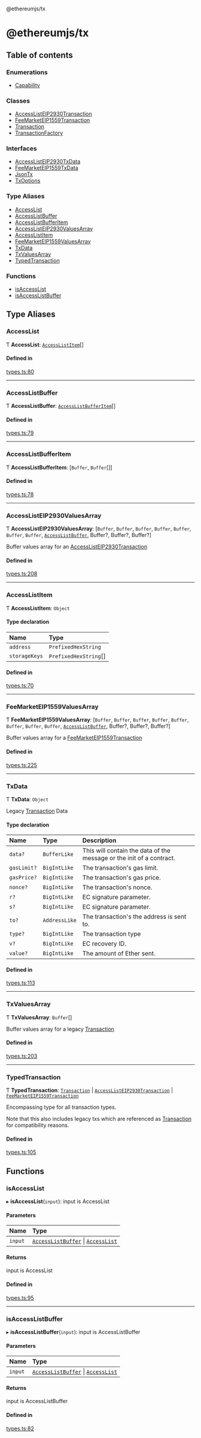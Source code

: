 @ethereumjs/tx

# @ethereumjs/tx

## Table of contents

### Enumerations

- [Capability](enums/Capability.md)

### Classes

- [AccessListEIP2930Transaction](classes/AccessListEIP2930Transaction.md)
- [FeeMarketEIP1559Transaction](classes/FeeMarketEIP1559Transaction.md)
- [Transaction](classes/Transaction.md)
- [TransactionFactory](classes/TransactionFactory.md)

### Interfaces

- [AccessListEIP2930TxData](interfaces/AccessListEIP2930TxData.md)
- [FeeMarketEIP1559TxData](interfaces/FeeMarketEIP1559TxData.md)
- [JsonTx](interfaces/JsonTx.md)
- [TxOptions](interfaces/TxOptions.md)

### Type Aliases

- [AccessList](README.md#accesslist)
- [AccessListBuffer](README.md#accesslistbuffer)
- [AccessListBufferItem](README.md#accesslistbufferitem)
- [AccessListEIP2930ValuesArray](README.md#accesslisteip2930valuesarray)
- [AccessListItem](README.md#accesslistitem)
- [FeeMarketEIP1559ValuesArray](README.md#feemarketeip1559valuesarray)
- [TxData](README.md#txdata)
- [TxValuesArray](README.md#txvaluesarray)
- [TypedTransaction](README.md#typedtransaction)

### Functions

- [isAccessList](README.md#isaccesslist)
- [isAccessListBuffer](README.md#isaccesslistbuffer)

## Type Aliases

### AccessList

Ƭ **AccessList**: [`AccessListItem`](README.md#accesslistitem)[]

#### Defined in

[types.ts:80](https://github.com/ethereumjs/ethereumjs-monorepo/blob/master/packages/tx/src/types.ts#L80)

___

### AccessListBuffer

Ƭ **AccessListBuffer**: [`AccessListBufferItem`](README.md#accesslistbufferitem)[]

#### Defined in

[types.ts:79](https://github.com/ethereumjs/ethereumjs-monorepo/blob/master/packages/tx/src/types.ts#L79)

___

### AccessListBufferItem

Ƭ **AccessListBufferItem**: [`Buffer`, `Buffer`[]]

#### Defined in

[types.ts:78](https://github.com/ethereumjs/ethereumjs-monorepo/blob/master/packages/tx/src/types.ts#L78)

___

### AccessListEIP2930ValuesArray

Ƭ **AccessListEIP2930ValuesArray**: [`Buffer`, `Buffer`, `Buffer`, `Buffer`, `Buffer`, `Buffer`, `Buffer`, [`AccessListBuffer`](README.md#accesslistbuffer), Buffer?, Buffer?, Buffer?]

Buffer values array for an [AccessListEIP2930Transaction](classes/AccessListEIP2930Transaction.md)

#### Defined in

[types.ts:208](https://github.com/ethereumjs/ethereumjs-monorepo/blob/master/packages/tx/src/types.ts#L208)

___

### AccessListItem

Ƭ **AccessListItem**: `Object`

#### Type declaration

| Name | Type |
| :------ | :------ |
| `address` | `PrefixedHexString` |
| `storageKeys` | `PrefixedHexString`[] |

#### Defined in

[types.ts:70](https://github.com/ethereumjs/ethereumjs-monorepo/blob/master/packages/tx/src/types.ts#L70)

___

### FeeMarketEIP1559ValuesArray

Ƭ **FeeMarketEIP1559ValuesArray**: [`Buffer`, `Buffer`, `Buffer`, `Buffer`, `Buffer`, `Buffer`, `Buffer`, `Buffer`, [`AccessListBuffer`](README.md#accesslistbuffer), Buffer?, Buffer?, Buffer?]

Buffer values array for a [FeeMarketEIP1559Transaction](classes/FeeMarketEIP1559Transaction.md)

#### Defined in

[types.ts:225](https://github.com/ethereumjs/ethereumjs-monorepo/blob/master/packages/tx/src/types.ts#L225)

___

### TxData

Ƭ **TxData**: `Object`

Legacy [Transaction](classes/Transaction.md) Data

#### Type declaration

| Name | Type | Description |
| :------ | :------ | :------ |
| `data?` | `BufferLike` | This will contain the data of the message or the init of a contract. |
| `gasLimit?` | `BigIntLike` | The transaction's gas limit. |
| `gasPrice?` | `BigIntLike` | The transaction's gas price. |
| `nonce?` | `BigIntLike` | The transaction's nonce. |
| `r?` | `BigIntLike` | EC signature parameter. |
| `s?` | `BigIntLike` | EC signature parameter. |
| `to?` | `AddressLike` | The transaction's the address is sent to. |
| `type?` | `BigIntLike` | The transaction type |
| `v?` | `BigIntLike` | EC recovery ID. |
| `value?` | `BigIntLike` | The amount of Ether sent. |

#### Defined in

[types.ts:113](https://github.com/ethereumjs/ethereumjs-monorepo/blob/master/packages/tx/src/types.ts#L113)

___

### TxValuesArray

Ƭ **TxValuesArray**: `Buffer`[]

Buffer values array for a legacy [Transaction](classes/Transaction.md)

#### Defined in

[types.ts:203](https://github.com/ethereumjs/ethereumjs-monorepo/blob/master/packages/tx/src/types.ts#L203)

___

### TypedTransaction

Ƭ **TypedTransaction**: [`Transaction`](classes/Transaction.md) \| [`AccessListEIP2930Transaction`](classes/AccessListEIP2930Transaction.md) \| [`FeeMarketEIP1559Transaction`](classes/FeeMarketEIP1559Transaction.md)

Encompassing type for all transaction types.

Note that this also includes legacy txs which are
referenced as [Transaction](classes/Transaction.md) for compatibility reasons.

#### Defined in

[types.ts:105](https://github.com/ethereumjs/ethereumjs-monorepo/blob/master/packages/tx/src/types.ts#L105)

## Functions

### isAccessList

▸ **isAccessList**(`input`): input is AccessList

#### Parameters

| Name | Type |
| :------ | :------ |
| `input` | [`AccessListBuffer`](README.md#accesslistbuffer) \| [`AccessList`](README.md#accesslist) |

#### Returns

input is AccessList

#### Defined in

[types.ts:95](https://github.com/ethereumjs/ethereumjs-monorepo/blob/master/packages/tx/src/types.ts#L95)

___

### isAccessListBuffer

▸ **isAccessListBuffer**(`input`): input is AccessListBuffer

#### Parameters

| Name | Type |
| :------ | :------ |
| `input` | [`AccessListBuffer`](README.md#accesslistbuffer) \| [`AccessList`](README.md#accesslist) |

#### Returns

input is AccessListBuffer

#### Defined in

[types.ts:82](https://github.com/ethereumjs/ethereumjs-monorepo/blob/master/packages/tx/src/types.ts#L82)
